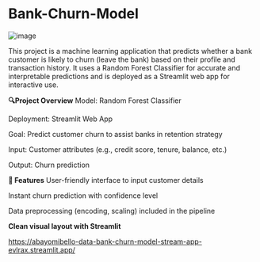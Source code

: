# Bank-Churn-Model

![image](https://user-images.githubusercontent.com/94766302/218591064-a2d4d538-3e5f-4f7d-a3f6-84bc1d0e7163.png)


This project is a machine learning application that predicts whether a bank customer is likely to churn (leave the bank) based on their profile and transaction history. It uses a Random Forest Classifier for accurate and interpretable predictions and is deployed as a Streamlit web app for interactive use.

**🔍Project Overview**
Model: Random Forest Classifier

Deployment: Streamlit Web App

Goal: Predict customer churn to assist banks in retention strategy

Input: Customer attributes (e.g., credit score, tenure, balance, etc.)

Output: Churn prediction

**🎯 Features**
User-friendly interface to input customer details

Instant churn prediction with confidence level

Data preprocessing (encoding, scaling) included in the pipeline

**Clean visual layout with Streamlit**

https://abayomibello-data-bank-churn-model-stream-app-evlrax.streamlit.app/
